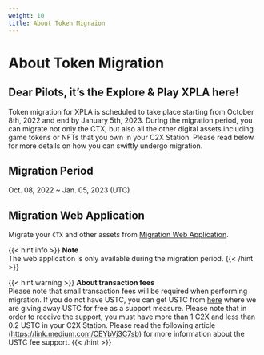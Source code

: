 ```yaml
---
weight: 10
title: About Token Migraion
---
```


# About Token Migration

## Dear Pilots, it’s the Explore & Play XPLA here!

Token migration for XPLA is scheduled to take place starting from October 8th, 2022 and end by January 5th, 2023. 
During the migration period, you can migrate not only the CTX, but also all the other digital assets including game tokens or NFTs that you own in your C2X Station. Please read below for more details on how you can swiftly undergo migration.

## Migration Period
Oct. 08, 2022 ~ Jan. 05, 2023 (UTC)

## Migration Web Application
Migrate your `CTX` and other assets from [Migration Web Application](https://migration.c2x.world/).

{{< hint info >}}
**Note**  
The web application is only available during the migration period.
{{< /hint >}}

{{< hint warning >}}
**About transaction fees**  
Please note that small transaction fees will be required when performing migration. If you do not have USTC, you can get USTC from [here](https://support.c2x.world) where we are giving away USTC for free as a support measure. Please note that in order to receive the support, you must have more than 1 C2X and less than 0.2 USTC in your C2X Station.
Please read the following article (https://link.medium.com/CEYbVj3C7sb) for more information about the USTC fee support.
{{< /hint >}}
